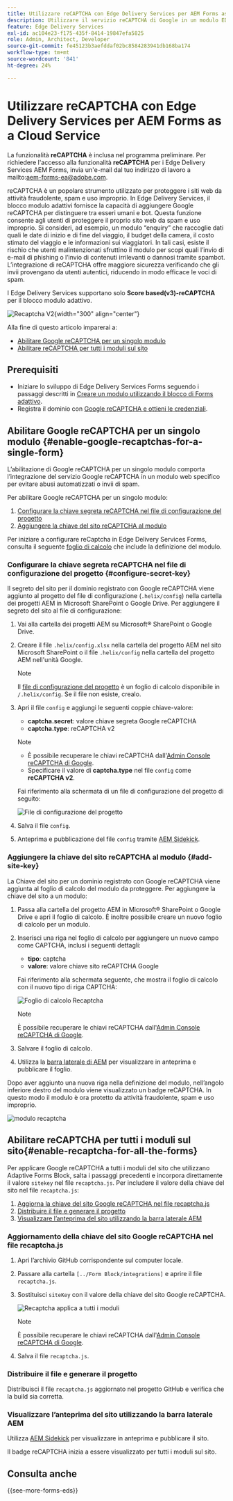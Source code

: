 ```yaml
---
title: Utilizzare reCAPTCHA con Edge Delivery Services per AEM Forms as a Cloud Service
description: Utilizzare il servizio reCAPTCHA di Google in un modulo EDS
feature: Edge Delivery Services
exl-id: ac104e23-f175-435f-8414-19847efa5825
role: Admin, Architect, Developer
source-git-commit: fe45123b3aefddaf02bc8584283941db168ba174
workflow-type: tm+mt
source-wordcount: '841'
ht-degree: 24%

---
```



# Utilizzare reCAPTCHA con Edge Delivery Services per AEM Forms as a Cloud Service

<span>La funzionalità **reCAPTCHA** è inclusa nel programma preliminare. Per richiedere l&#39;accesso alla funzionalità **reCAPTCHA** per i Edge Delivery Services AEM Forms, invia un&#39;e-mail dal tuo indirizzo di lavoro a mailto:aem-forms-ea@adobe.com.</span>

reCAPTCHA è un popolare strumento utilizzato per proteggere i siti web da attività fraudolente, spam e uso improprio. In Edge Delivery Services, il blocco modulo adattivi fornisce la capacità di aggiungere Google reCAPTCHA per distinguere tra esseri umani e bot. Questa funzione consente agli utenti di proteggere il proprio sito web da spam e uso improprio.
Si consideri, ad esempio, un modulo “enquiry” che raccoglie dati quali le date di inizio e di fine del viaggio, il budget della camera, il costo stimato del viaggio e le informazioni sui viaggiatori. In tali casi, esiste il rischio che utenti malintenzionati sfruttino il modulo per scopi quali l’invio di e-mail di phishing o l’invio di contenuti irrilevanti o dannosi tramite spambot. L’integrazione di reCAPTCHA offre maggiore sicurezza verificando che gli invii provengano da utenti autentici, riducendo in modo efficace le voci di spam.

<!-- ![Recaptcha Image](/help/edge/docs/forms/assets/recaptcha-image.png){width="300" align="center"} -->

I Edge Delivery Services supportano solo **Score based(v3)-reCAPTCHA** per il blocco modulo adattivo.

![Recaptcha V2](/help/forms/assets/recaptcha-v2-invisible.png){width="300" align="center"}


Alla fine di questo articolo imparerai a:
* [Abilitare Google reCAPTCHA per un singolo modulo](#enable-google-recaptchas-for-a-single-form)
* [Abilitare reCAPTCHA per tutti i moduli sul sito](#enable-recaptcha-for-all-the-forms)

## Prerequisiti

* Iniziare lo sviluppo di Edge Delivery Services Forms seguendo i passaggi descritti in [Creare un modulo utilizzando il blocco di Forms adattivo](/help/edge/docs/forms/create-forms.md).
* Registra il dominio con [Google reCAPTCHA e ottieni le credenziali](https://www.google.com/recaptcha/admin/create).

## Abilitare Google reCAPTCHA per un singolo modulo {#enable-google-recaptchas-for-a-single-form}

L’abilitazione di Google reCAPTCHA per un singolo modulo comporta l’integrazione del servizio Google reCAPTCHA in un modulo web specifico per evitare abusi automatizzati o invii di spam.

Per abilitare Google reCAPTCHA per un singolo modulo:
1. [Configurare la chiave segreta reCAPTCHA nel file di configurazione del progetto](#configure-secret-key)
1. [Aggiungere la chiave del sito reCAPTCHA al modulo](#add-site-key)

Per iniziare a configurare reCaptcha in Edge Delivery Services Forms, consulta il seguente [foglio di calcolo](/help/edge/docs/forms/assets/recaptcha.xlsx) che include la definizione del modulo.

### Configurare la chiave segreta reCAPTCHA nel file di configurazione del progetto {#configure-secret-key}

Il segreto del sito per il dominio registrato con Google reCAPTCHA viene aggiunto al progetto del file di configurazione (`.helix/config`) nella cartella dei progetti AEM in Microsoft SharePoint o Google Drive. Per aggiungere il segreto del sito al file di configurazione:

1. Vai alla cartella dei progetti AEM su Microsoft® SharePoint o Google Drive.
1. Creare il file `.helix/config.xlsx` nella cartella del progetto AEM nel sito Microsoft SharePoint o il file `.helix/config` nella cartella del progetto AEM nell&#39;unità Google.

   >[!NOTE]
   >
   > Il [file di configurazione del progetto](https://www.aem.live/docs/configuration) è un foglio di calcolo disponibile in `/.helix/config`. Se il file non esiste, crealo.

1. Apri il file `config` e aggiungi le seguenti coppie chiave-valore:

   * **captcha.secret**: valore chiave segreta Google reCAPTCHA
   * **captcha.type**: reCAPTCHA v2

   >[!NOTE]
   >
   >  * È possibile recuperare le chiavi reCAPTCHA dall&#39;[Admin Console reCAPTCHA di Google](https://www.google.com/recaptcha/admin).
   >  * Specificare il valore di **captcha.type** nel file `config` come **reCAPTCHA v2**.

   Fai riferimento alla schermata di un file di configurazione del progetto di seguito:

   ![File di configurazione del progetto](/help/forms/assets/recaptcha-config-file.png)

1. Salva il file `config`.

1. Anteprima e pubblicazione del file `config` tramite [AEM Sidekick](https://www.aem.live/developer/tutorial#preview-and-publish-your-content).

### Aggiungere la chiave del sito reCAPTCHA al modulo {#add-site-key}

La Chiave del sito per un dominio registrato con Google reCAPTCHA viene aggiunta al foglio di calcolo del modulo da proteggere. Per aggiungere la chiave del sito a un modulo:

1. Passa alla cartella del progetto AEM in Microsoft® SharePoint o Google Drive e apri il foglio di calcolo. È inoltre possibile creare un nuovo foglio di calcolo per un modulo.
1. Inserisci una riga nel foglio di calcolo per aggiungere un nuovo campo come CAPTCHA, inclusi i seguenti dettagli:
   * **tipo**: captcha
   * **valore**: valore chiave sito reCAPTCHA Google

   Fai riferimento alla schermata seguente, che mostra il foglio di calcolo con il nuovo tipo di riga CAPTCHA:

   ![Foglio di calcolo Recaptcha](/help/edge/docs/forms/assets/recaptcha-spreadsheet.png)

   >[!NOTE]
   >
   >  È possibile recuperare le chiavi reCAPTCHA dall&#39;[Admin Console reCAPTCHA di Google](https://www.google.com/recaptcha/admin).

1. Salvare il foglio di calcolo.
1. Utilizza la [barra laterale di AEM](https://www.aem.live/developer/tutorial#preview-and-publish-your-content) per visualizzare in anteprima e pubblicare il foglio.

Dopo aver aggiunto una nuova riga nella definizione del modulo, nell’angolo inferiore destro del modulo viene visualizzato un badge reCAPTCHA. In questo modo il modulo è ora protetto da attività fraudolente, spam e uso improprio.

![modulo recaptcha](/help/edge/docs/forms/assets/recaptcha-form.png)

## Abilitare reCAPTCHA per tutti i moduli sul sito{#enable-recaptcha-for-all-the-forms}

Per applicare Google reCAPTCHA a tutti i moduli del sito che utilizzano Adaptive Forms Block, salta i passaggi precedenti e incorpora direttamente il valore `sitekey` nel file `recaptcha.js`. Per includere il valore della chiave del sito nel file `recaptcha.js`:

1. [Aggiorna la chiave del sito Google reCAPTCHA nel file recaptcha.js](#1-update-google-recaptcha-site-key-in-recaptchajs-file)
1. [Distribuire il file e generare il progetto](#2-deploy-the-file-and-build-the-project)
1. [Visualizzare l’anteprima del sito utilizzando la barra laterale AEM](#3-preview-the-site-using-the-aem-sidekick)

### Aggiornamento della chiave del sito Google reCAPTCHA nel file recaptcha.js

1. Apri l’archivio GitHub corrispondente sul computer locale.
1. Passare alla cartella `[../Form Block/integrations]` e aprire il file `recaptcha.js`.
1. Sostituisci `siteKey` con il valore della chiave del sito Google reCAPTCHA.

   ![Recaptcha applica a tutti i moduli](/help/forms/assets/recaptcha-apply-to-all-forms.png)

   >[!NOTE]
   >
   >  È possibile recuperare le chiavi reCAPTCHA dall&#39;[Admin Console reCAPTCHA di Google](https://www.google.com/recaptcha/admin).

1. Salva il file `recaptcha.js`.

### Distribuire il file e generare il progetto

Distribuisci il file `recaptcha.js` aggiornato nel progetto GitHub e verifica che la build sia corretta.

### Visualizzare l’anteprima del sito utilizzando la barra laterale AEM

Utilizza [AEM Sidekick](https://www.aem.live/developer/tutorial#preview-and-publish-your-content) per visualizzare in anteprima e pubblicare il sito.

Il badge reCAPTCHA inizia a essere visualizzato per tutti i moduli sul sito.

## Consulta anche

{{see-more-forms-eds}}

